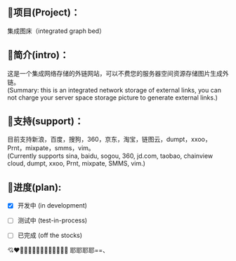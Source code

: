 ## 💖项目(Project)：
集成图床（integrated graph bed）

## 💛简介(intro)：
这是一个集成网络存储的外链网站，可以不费您的服务器空间资源存储图片生成外链。<br/>
(Summary: this is an integrated network storage of external links, you can not charge your server space storage picture to generate external links.)

## 💙支持(support)：
目前支持新浪，百度，搜狗，360，京东，淘宝，链图云，dumpt，xxoo，Prnt，mixpate，smms，vim。<br/>
(Currently supports sina, baidu, sogou, 360, jd.com, taobao, chainview cloud, dumpt, xxoo, Prnt, mixpate, SMMS, vim.)

## 💚进度(plan):
* [x] 开发中 (in development)
* [ ] 测试中 (test-in-process)
* [ ] 已完成 (off the stocks)


💘❤💓💔💕💖💗💙💚💛💜💝💞💟 耶耶耶耶==、
